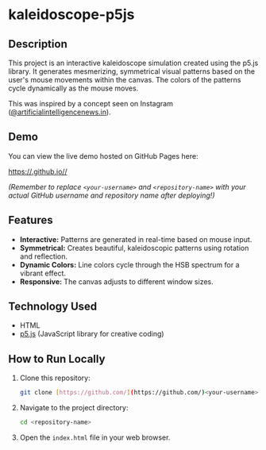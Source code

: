 # kaleidoscope-p5js

## Description

This project is an interactive kaleidoscope simulation created using the p5.js library. It generates mesmerizing, symmetrical visual patterns based on the user's mouse movements within the canvas. The colors of the patterns cycle dynamically as the mouse moves.

This was inspired by a concept seen on Instagram ([@artificialintelligencenews.in](https://www.instagram.com/artificialintelligencenews.in/)).

## Demo

You can view the live demo hosted on GitHub Pages here:

[https://<your-username>.github.io/<repository-name>/](https://<your-username>.github.io/<repository-name>/)

*(Remember to replace `<your-username>` and `<repository-name>` with your actual GitHub username and repository name after deploying!)*

## Features

* **Interactive:** Patterns are generated in real-time based on mouse input.
* **Symmetrical:** Creates beautiful, kaleidoscopic patterns using rotation and reflection.
* **Dynamic Colors:** Line colors cycle through the HSB spectrum for a vibrant effect.
* **Responsive:** The canvas adjusts to different window sizes.

## Technology Used

* HTML
* [p5.js](https://p5js.org/) (JavaScript library for creative coding)

## How to Run Locally

1.  Clone this repository:
    ```bash
    git clone [https://github.com/](https://github.com/)<your-username>/<repository-name>.git
    ```
2.  Navigate to the project directory:
    ```bash
    cd <repository-name>
    ```
3.  Open the `index.html` file in your web browser.

